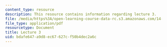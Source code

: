 ```yaml
---
content_type: resource
description: This resource contains information regarding lecture 3.
file: /media/https%3A/open-learning-course-data-rc.s3.amazonaws.com/14-75-political-economy-and-economic-development-fall-2012/bdafe647a9d8ec67627cf50b4dec2a6c_MIT14_75F12_Lec3.pdf
file_type: application/pdf
resourcetype: Document
title: Lecture 3
uid: bdafe647-a9d8-ec67-627c-f50b4dec2a6c
---
```

